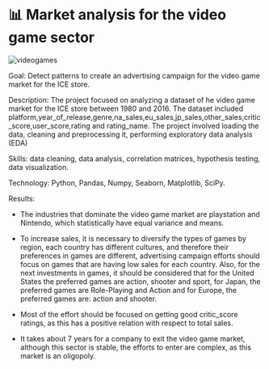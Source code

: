 # 📊 Market analysis for the video game sector

![videogames](https://github.com/user-attachments/assets/5f72facc-d69c-44ea-9384-e123d660763b)


Goal: Detect patterns to create an advertising campaign for the video game market for the ICE store.

Description: The project focused on analyzing a dataset of he video game market for the ICE store between 1980 and 2016. The dataset included platform,year_of_release,genre,na_sales,eu_sales,jp_sales,other_sales,critic_score,user_score,rating and rating_name. The project involved loading the data, cleaning and preprocessing it, performing exploratory data analysis (EDA)

Skills: data cleaning, data analysis, correlation matrices, hypothesis testing, data visualization.

Technology: Python, Pandas, Numpy, Seaborn, Matplotlib, SciPy.

Results: 

- The industries that dominate the video game market are playstation and Nintendo, which statistically have equal variance and means.

- To increase sales, it is necessary to diversify the types of games by region, each country has different cultures, and therefore their preferences in games are different, advertising campaign efforts should focus on games that are having low sales for each country. Also, for the next investments in games, it should be considered that for the United States the preferred games are action, shooter and sport, for Japan, the preferred games are Role-Playing and Action and for Europe, the preferred games are: action and shooter.

- Most of the effort should be focused on getting good critic_score ratings, as this has a positive relation with respect to total sales.

- It takes about 7 years for a company to exit the video game market, although this sector is stable, the efforts to enter are complex, as this market is an oligopoly.
